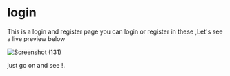 # login
This is a login and register page 
you can login or register in these ,Let's see a live preview below 

![Screenshot (131)](https://user-images.githubusercontent.com/95214966/227730015-7d0a6263-f9ff-41a5-99e7-89cd258ee924.png)


just go on and see !.
